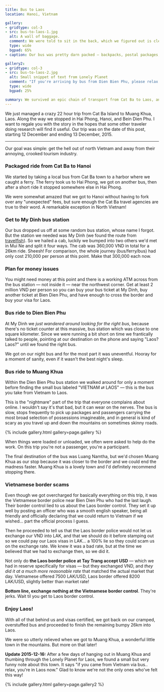 ```yaml
---
title: Bus to Laos
location: Hanoi, Vietnam

gallery:
- gridtype: col-3
- src: bus-to-laos-1.jpg
  alt: A wall of baggage.
  comment: We were told to sit in the back, which we figured out is clearly the worst row since stuff kept falling on us during the bumpy ride.
  type: wide
  bgpad: 65%
- caption: Our bus was pretty darn packed — backpacks, postal packages, bags of feed made from fish, barbed wire, boxes of fruit, and one pissed off rooster trapped in a box... all bouncing around and constantly shifting.

gallery2:
- gridtype: col-3
- src: bus-to-laos-2.jpg
  alt: Small snippet of text from Lonely Planet
  comment: "If you're arriving by bus from Dien Bien Phu, please relax. This is Laos."
  type: wide
  bgpad: 25%

summary: We survived an epic chain of transport from Cat Ba to Laos, and even enjoyed it despite the madness that ensued.
---
```


We just managed a crazy 22 hour trip from Cat Ba Island to Muang Khua, Laos. Along the way we stopped in Hai Phong, Hanoi, and Bein Dien Phu. I want to regale you with the story in the hopes that some other traveler doing research will find it useful. Our trip was on the date of this post, starting <time datetime="2015-12-12">12 December</time> and ending <time datetime="2015-12-13">13 December, 2015</time>.

---

Our goal was simple: get the hell out of north Vietnam and away from their annoying, crooked tourism industry.

### Packaged ride from Cat Ba to Hanoi

We started by taking a local bus from Cat Ba town to a harbor where we caught a ferry. The ferry took us to Hai Phong, we got on another bus, then after a short ride it stopped somewhere else in Hai Phong.

We were somewhat amazed that we got to Hanoi without having to fork over any "unexpected" fees, but sure enough the Cat Ba travel agencies are true to their word. A remarkable exception in North Vietnam!

### Get to My Dinh bus station

Our bus dropped us off at some random bus station, whose name I forgot. But the station we needed was My Dinh (we found the route from [travelfish](http://www.travelfish.org/board/post/laos/26400_overland-travel-from-hanoi-to-luang-prabang-via-bus----seeking-detailed-information--)). So we hailed a cab, luckily we bumped into two others we'd met in Mui Ne and split it four ways. The cab was 360,000 VND in total for a 26km ride. Sheesh! For comparison, the whole journey (bus/ferry/bus) had only cost 210,000 per person at this point. Make that 300,000 each now.

### Plan for money issues

You might need money at this point and there is a working ATM across from the bus station — not inside it — near the northwest corner. Get at least 2 million VND per person so you can buy your bus ticket at My Dinh, buy another ticket at Bien Dien Phu, and have enough to cross the border and buy your visa for Laos.</p></aside>

### Bus ride to Dien Bien Phu

At My Dinh we _just wandered around looking for the right bus_, because there's no ticket counter at this massive, bus station which was close to one square kilometer. Since we were running a bit short on time we frantically talked to people, pointing at our destination on the phone and saying "Laos? Laos?" until we found the right bus.

We got on our night bus and for the most part it was uneventful. Hooray for a moment of sanity, even if it wasn't the best night's sleep.

### Bus ride to Muang Khua

Within the Dien Bien Phu bus station we walked around for only a moment before finding the small bus labeled "VIETNAM ⇄ LAOS" — this is the bus you take from Vietnam to Laos.

This is the "nightmare" part of the trip that everyone complains about online. I wouldn't say it's that bad, but it can wear on the nerves. The bus is slow, stops frequently to pick up packages and passengers carrying the most broad selection of possessions imagineable, and in general is kind of scary as you travel up and down the mountains on sometimes skinny roads.

{% include gallery.html gallery=page.gallery %}

When things were loaded or unloaded, we often were asked to help do the work. On this trip you're not a passenger, you're a participant.

The final destination of the bus was Luang Namtha, but we'd chosen Muang Khua as our stop because it was closer to the border and we could end the madness faster. Muang Khua is a lovely town and I'd definitely recommend stopping there.

### Vietnamese border scams

Even though we got overcharged for basically everything on this trip, it was the Vietnamese border police near Bien Dien Phu who had the last laugh. Their border control lied to us about the Laos border control. They set it up well by posting an officer who was a smooth english speaker, being all friendly and officially declaring that we could return to Vietnam if we wished... part the official process I guess.

Then he proceeded to tell us that the Laos border police would not let us exchange our VND into LAK, and that we should do it before stamping out so we could pay our Laos visas in LAK... a 100% lie so they could scam us on the exchange rate. We knew it was a bad rate, but at the time we believed that we had to exchange then, so we did it.

Not only do **the Laos border police at Tay Trang accept USD** — which we had in reserve specifically for visas — but they exchanged VND, and _they did it at a much more reasonable rate_ that matched the actual market that day. Vietnamese offered 7500 LAK/USD, Laos border offered 8200 LAK/USD, slightly better than market rate!

**Bottom line, exchange nothing at the Vietnamese border control**. They're jerks. Wait til you get to Laos border control.

### Enjoy Laos!

With all of that behind us and visas certified, we got back on our cramped, overstuffed bus and proceeded to finish the remaining bumpy 26km into Laos.

We were so utterly relieved when we got to Muang Khua, a wonderful little town in the mountains. But more on that later!

<ins class="update" datetime="2015-12-16"><p><strong>Update 2015-12-16:</strong> After a few days of hanging out in Muang Khua and thumbing through the Lonely Planet for Laos, we found a small but very funny note about this town. It says "if you came from Vietnam via bus.. relax, you're in Laos now." Glad to know we're not the only ones who've felt this way!</p></ins>

{% include gallery.html gallery=page.gallery2 %}
